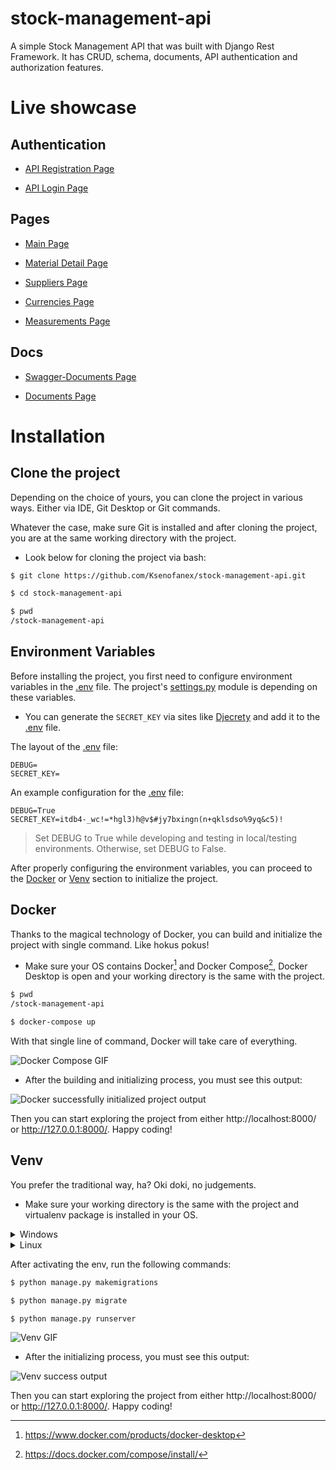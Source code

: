 # stock-management-api

A simple Stock Management API that was built with Django Rest Framework. It has CRUD, schema, documents, API authentication and authorization features.

# Live showcase

## Authentication


- [API Registration Page](https://stockmanagementksenofanex.herokuapp.com/api/v1/rest-auth/registration/) 

- [API Login Page](https://stockmanagementksenofanex.herokuapp.com/api-auth/login/?next=/api/v1/materials) 


## Pages


- [Main Page](https://stockmanagementksenofanex.herokuapp.com/api/v1/materials/)

- [Material Detail Page](https://stockmanagementksenofanex.herokuapp.com/api/v1/materials/1/) 

- [Suppliers Page](https://stockmanagementksenofanex.herokuapp.com/api/v1/suppliers/)

- [Currencies Page](https://stockmanagementksenofanex.herokuapp.com/api/v1/currencies/)

- [Measurements Page](https://stockmanagementksenofanex.herokuapp.com/api/v1/measurements/) 


## Docs


- [Swagger-Documents Page](https://stockmanagementksenofanex.herokuapp.com/swagger-docs/)

- [Documents Page](https://stockmanagementksenofanex.herokuapp.com/docs/)


# Installation

## Clone the project

Depending on the choice of yours, you can clone the project in various ways. Either via IDE, Git Desktop or Git commands.

Whatever the case, make sure Git is installed and after cloning the project, you are at the same working directory with the project.

- Look below for cloning the project via bash:

```bash
$ git clone https://github.com/Ksenofanex/stock-management-api.git

$ cd stock-management-api

$ pwd
/stock-management-api
```

## Environment Variables

Before installing the project, you first need to configure environment variables in the [.env](stockmanagement_project/.env) file. The project's [settings.py](stockmanagement_project/settings.py) module is depending on these variables.

- You can generate the `SECRET_KEY` via sites like [Djecrety](https://djecrety.ir/) and add it to the [.env](https://github.com/Ksenofanex/stock-management-api/blob/35955cdabcb12e3cdb0d9bcff4efa23bee921682/stockmanagement_project/.env#L2) file.

The layout of the [.env](stockmanagement_project/.env) file:

```
DEBUG=
SECRET_KEY=
```

An example configuration for the [.env](stockmanagement_project/.env) file:

```
DEBUG=True
SECRET_KEY=itdb4-_wc!=*hgl3)h@v$#jy7bxingn(n+qklsdso%9yq&c5)!
```

> Set DEBUG to True while developing and testing in local/testing environments. Otherwise, set DEBUG to False.

After properly configuring the environment variables, you can proceed to the [Docker](https://github.com/Ksenofanex/stock-management-api#docker) or [Venv](https://github.com/Ksenofanex/stock-management-api#venv) section to initialize the project.

## Docker

Thanks to the magical technology of Docker, you can build and initialize the project with single command. Like hokus pokus!

- Make sure your OS contains Docker[^1] and Docker Compose[^2], Docker Desktop is open and your working directory is the same with the project.

```bash
$ pwd
/stock-management-api

$ docker-compose up
```

With that single line of command, Docker will take care of everything.

![Docker Compose GIF](https://i.imgur.com/9rjmZjp.gif)

- After the building and initializing process, you must see this output:

![Docker successfully initialized project output](https://i.imgur.com/K7FIMMK.png)

Then you can start exploring the project from either http://localhost:8000/ or http://127.0.0.1:8000/. Happy coding!

## Venv

You prefer the traditional way, ha? Oki doki, no judgements.

- Make sure your working directory is the same with the project and virtualenv package is installed in your OS.

<details>
<summary>Windows</summary>

```bash
> pwd
/stock-management-api

> virtualenv env

> .\env\Scripts\activate

> pip install -r requirements.txt
```

</details>

<details>
<summary>Linux</summary>

```bash
$ pwd
/stock-management-api

$ python3 -m venv env

$ source env/bin/activate

$ pip3 install requirements.txt
```

</details>


After activating the env, run the following commands:

```bash
$ python manage.py makemigrations

$ python manage.py migrate

$ python manage.py runserver
```

![Venv GIF](https://i.imgur.com/OJ8SwFC.gif)

- After the initializing process, you must see this output:

![Venv success output](https://i.imgur.com/k3zGPJ3.png)

Then you can start exploring the project from either http://localhost:8000/ or http://127.0.0.1:8000/. Happy coding!

[^1]: https://www.docker.com/products/docker-desktop
[^2]: https://docs.docker.com/compose/install/
